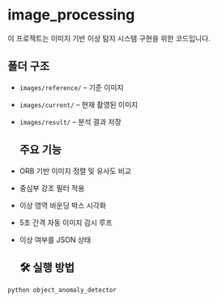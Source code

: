 # image_processing

이 프로젝트는 이미지 기반 이상 탐지 시스템 구현을 위한 코드입니다.
##  폴더 구조
- `images/reference/` – 기준 이미지
- `images/current/` – 현재 촬영된 이미지
- `images/result/` – 분석 결과 저장

  ##  주요 기능
- ORB 기반 이미지 정렬 및 유사도 비교
- 중심부 강조 필터 적용
- 이상 영역 바운딩 박스 시각화
- 5초 간격 자동 이미지 감시 루프
- 이상 여부를 JSON 상태

  ## 🛠 실행 방법

```bash
python object_anomaly_detector
